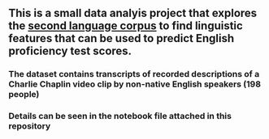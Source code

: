 ## This is a small data analyis project that explores the [second language corpus](http://corefl.learnercorpora.com/) to find linguistic features that can be used to predict English proficiency test scores. 
### The dataset contains transcripts of recorded descriptions of a Charlie Chaplin video clip by non-native English speakers (198 people)
### Details can be seen in the notebook file attached in this repository
